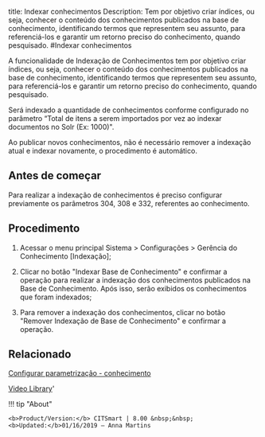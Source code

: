 title: Indexar conhecimentos
Description: Tem por objetivo criar índices, ou seja, conhecer o conteúdo dos conhecimentos publicados na base de conhecimento, identificando termos que representem seu assunto, para referenciá-los e garantir um retorno preciso do conhecimento, quando pesquisado.
#Indexar conhecimentos

A funcionalidade de Indexação de Conhecimentos tem por objetivo criar índices,
ou seja, conhecer o conteúdo dos conhecimentos publicados na base de
conhecimento, identificando termos que representem seu assunto, para
referenciá-los e garantir um retorno preciso do conhecimento, quando pesquisado.

Será indexado a quantidade de conhecimentos conforme configurado no parâmetro
“Total de itens a serem importados por vez ao indexar documentos no Solr (Ex:
1000)".

Ao publicar novos conhecimentos, não é necessário remover a indexação atual e
indexar novamente, o procedimento é automático.

Antes de começar
--------------------

Para realizar a indexação de conhecimentos é preciso configurar previamente os
parâmetros 304, 308 e 332, referentes ao conhecimento.

Procedimento
----------------

1.  Acessar o menu principal Sistema \> Configurações \> Gerência do
    Conhecimento [Indexação];

2.  Clicar no botão "Indexar Base de Conhecimento" e confirmar a operação para
    realizar a indexação dos conhecimentos publicados na Base de Conhecimento.
    Após isso, serão exibidos os conhecimentos que foram indexados;

3.  Para remover a indexação dos conhecimentos, clicar no botão "Remover
    Indexação de Base de Conhecimento" e confirmar a operação.


Relacionado
----------

[Configurar parametrização - conhecimento](/pt-br/citsmart-platform-8/platform-administration/parameters-list/configure-parametrization-knowledge.html)


<i class='fa fa-youtube-play  fa-2x' style='color:#97ce17;vertical-align: middle;'> </i> [Video Library](https://www.youtube.com/playlist?list=PLB5qK2uzf2RMbaWr-pRsc9bsaVnc_xTzd)'

!!! tip "About"

    <b>Product/Version:</b> CITSmart | 8.00 &nbsp;&nbsp;
    <b>Updated:</b>01/16/2019 – Anna Martins

